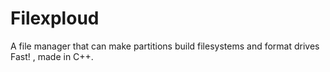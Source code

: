 # Filexploud
A file manager that can make partitions build filesystems and format drives Fast! , made in C++. 
